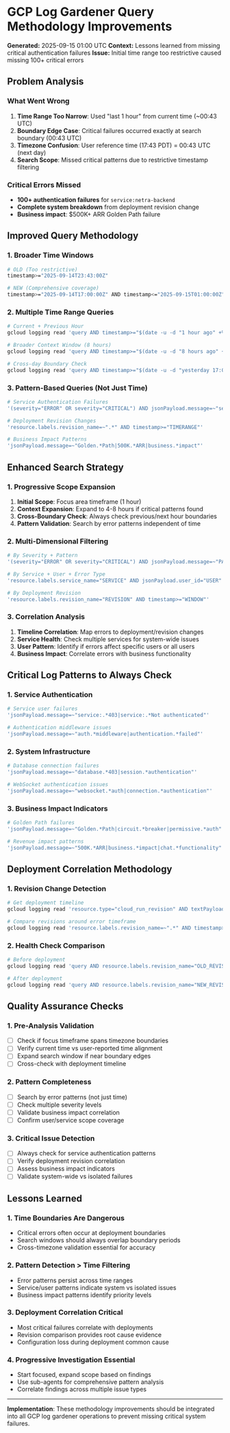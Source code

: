 # GCP Log Gardener Query Methodology Improvements

**Generated:** 2025-09-15 01:00 UTC
**Context:** Lessons learned from missing critical authentication failures
**Issue:** Initial time range too restrictive caused missing 100+ critical errors

## Problem Analysis

### What Went Wrong
1. **Time Range Too Narrow**: Used "last 1 hour" from current time (~00:43 UTC)
2. **Boundary Edge Case**: Critical failures occurred exactly at search boundary (00:43 UTC)
3. **Timezone Confusion**: User reference time (17:43 PDT) = 00:43 UTC (next day)
4. **Search Scope**: Missed critical patterns due to restrictive timestamp filtering

### Critical Errors Missed
- **100+ authentication failures** for `service:netra-backend`
- **Complete system breakdown** from deployment revision change
- **Business impact**: $500K+ ARR Golden Path failure

## Improved Query Methodology

### 1. Broader Time Windows
```bash
# OLD (Too restrictive)
timestamp>="2025-09-14T23:43:00Z"

# NEW (Comprehensive coverage)
timestamp>="2025-09-14T17:00:00Z" AND timestamp<="2025-09-15T01:00:00Z"
```

### 2. Multiple Time Range Queries
```bash
# Current + Previous Hour
gcloud logging read 'query AND timestamp>="$(date -u -d "1 hour ago" +%Y-%m-%dT%H:%M:%SZ)"'

# Broader Context Window (8 hours)
gcloud logging read 'query AND timestamp>="$(date -u -d "8 hours ago" +%Y-%m-%dT%H:%M:%SZ)"'

# Cross-day Boundary Check
gcloud logging read 'query AND timestamp>="$(date -u -d "yesterday 17:00" +%Y-%m-%dT%H:%M:%SZ)" AND timestamp<="$(date -u -d "today 01:00" +%Y-%m-%dT%H:%M:%SZ)"'
```

### 3. Pattern-Based Queries (Not Just Time)
```bash
# Service Authentication Failures
'(severity="ERROR" OR severity="CRITICAL") AND jsonPayload.message=~"service:.*403|CRITICAL.*AUTH"'

# Deployment Revision Changes
'resource.labels.revision_name=~".*" AND timestamp>="TIMERANGE"'

# Business Impact Patterns
'jsonPayload.message=~"Golden.*Path|500K.*ARR|business.*impact"'
```

## Enhanced Search Strategy

### 1. Progressive Scope Expansion
1. **Initial Scope**: Focus area timeframe (1 hour)
2. **Context Expansion**: Expand to 4-8 hours if critical patterns found
3. **Cross-Boundary Check**: Always check previous/next hour boundaries
4. **Pattern Validation**: Search by error patterns independent of time

### 2. Multi-Dimensional Filtering
```bash
# By Severity + Pattern
'(severity="ERROR" OR severity="CRITICAL") AND jsonPayload.message=~"PATTERN"'

# By Service + User + Error Type
'resource.labels.service_name="SERVICE" AND jsonPayload.user_id="USER" AND jsonPayload.message=~"ERROR_PATTERN"'

# By Deployment Revision
'resource.labels.revision_name="REVISION" AND timestamp>="WINDOW"'
```

### 3. Correlation Analysis
1. **Timeline Correlation**: Map errors to deployment/revision changes
2. **Service Health**: Check multiple services for system-wide issues
3. **User Pattern**: Identify if errors affect specific users or all users
4. **Business Impact**: Correlate errors with business functionality

## Critical Log Patterns to Always Check

### 1. Service Authentication
```bash
# Service user failures
'jsonPayload.message=~"service:.*403|service:.*Not authenticated"'

# Authentication middleware issues
'jsonPayload.message=~"auth.*middleware|authentication.*failed"'
```

### 2. System Infrastructure
```bash
# Database connection failures
'jsonPayload.message=~"database.*403|session.*authentication"'

# WebSocket authentication issues
'jsonPayload.message=~"websocket.*auth|connection.*authentication"'
```

### 3. Business Impact Indicators
```bash
# Golden Path failures
'jsonPayload.message=~"Golden.*Path|circuit.*breaker|permissive.*auth"'

# Revenue impact patterns
'jsonPayload.message=~"500K.*ARR|business.*impact|chat.*functionality"'
```

## Deployment Correlation Methodology

### 1. Revision Change Detection
```bash
# Get deployment timeline
gcloud logging read 'resource.type="cloud_run_revision" AND textPayload=~"revision.*deployed" AND timestamp>="WINDOW"'

# Compare revisions around error timeframe
gcloud logging read 'resource.labels.revision_name=~".*" AND timestamp>="ERROR_TIME-1hour" AND timestamp<="ERROR_TIME+1hour"'
```

### 2. Health Check Comparison
```bash
# Before deployment
gcloud logging read 'query AND resource.labels.revision_name="OLD_REVISION"'

# After deployment
gcloud logging read 'query AND resource.labels.revision_name="NEW_REVISION"'
```

## Quality Assurance Checks

### 1. Pre-Analysis Validation
- [ ] Check if focus timeframe spans timezone boundaries
- [ ] Verify current time vs user-reported time alignment
- [ ] Expand search window if near boundary edges
- [ ] Cross-check with deployment timeline

### 2. Pattern Completeness
- [ ] Search by error patterns (not just time)
- [ ] Check multiple severity levels
- [ ] Validate business impact correlation
- [ ] Confirm user/service scope coverage

### 3. Critical Issue Detection
- [ ] Always check for service authentication patterns
- [ ] Verify deployment revision correlation
- [ ] Assess business impact indicators
- [ ] Validate system-wide vs isolated failures

## Lessons Learned

### 1. Time Boundaries Are Dangerous
- Critical errors often occur at deployment boundaries
- Search windows should always overlap boundary periods
- Cross-timezone validation essential for accuracy

### 2. Pattern Detection > Time Filtering
- Error patterns persist across time ranges
- Service/user patterns indicate system vs isolated issues
- Business impact patterns identify priority levels

### 3. Deployment Correlation Critical
- Most critical failures correlate with deployments
- Revision comparison provides root cause evidence
- Configuration loss during deployment common cause

### 4. Progressive Investigation Essential
- Start focused, expand scope based on findings
- Use sub-agents for comprehensive pattern analysis
- Correlate findings across multiple issue types

---

**Implementation**: These methodology improvements should be integrated into all GCP log gardener operations to prevent missing critical system failures.